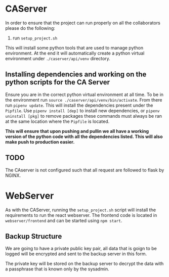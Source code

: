 # CAServer

In order to ensure that the project can run properly on all the collaborators please do
the following:

1. run `setup_project.sh`

This will install some python tools that are used to manage python environment.
At the end it will automatically create a python virtual environment under `./caserver/api/venv`
directory.

## Installing dependencies and working on the python scripts for the CA Server

Ensure you are in the correct python virtual environment at all time. To be in
the environment run `source ./caserver/api/venv/bin/activate`. From there run
`pipenv update`. This will install the dependencies present under the `Pipfile`.
Use `pipenv install [dep]` to install new dependencies, or `pipenv uninstall [pkg]`
to remove packages these commands must always be ran at the same location
where the `Pipfile` is located.

**This will ensure that upon pushing and pullin we all have a working version of the
python code with all the dependencies listed. This will also make push to production easier.**

## TODO
The CAserver is not configured such that all request are followed to flask by NGINX.

# WebServer

As with the CAServer, running the `setup_project.sh` script will install the requirements to run the react webserver.
The frontend code is located in `webserver/frontend` and can be started using `npm start`.

## Backup Structure

We are going to have a private public key pair, all data that is goign to be logged
will be encrypted and sent to the backup server in this form.

The private key will be stored on the backup server to decrypt the data with a passphrase
that is known only by the sysadmin.
